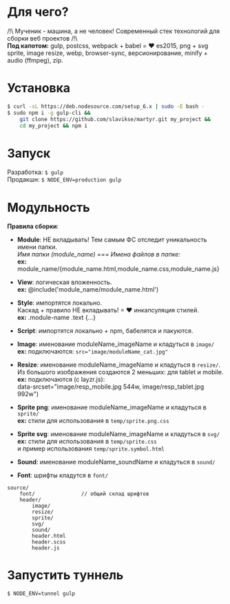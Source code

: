 # Для чего?  
/!\ Мученик - машина, а не человек! Современный стек технологий для сборки веб проектов /!\    
**Под капотом:**
gulp, postcss, webpack + babel = ❤ es2015, png + svg sprite, image resize, webp, browser-sync, версионирование, minify + audio (ffmpeg), zip.

# Установка
```sh
$ curl -sL https://deb.nodesource.com/setup_6.x | sudo -E bash -
$ sudo npm i -g gulp-cli &&
    git clone https://github.com/slavikse/martyr.git my_project &&
    cd my_project && npm i
```
# Запуск
Разработка: ```$ gulp```   
Продакшн: ```$ NODE_ENV=production gulp```

# Модульность
**Правила сборки**:   
* **Module**: НЕ вкладывать! Тем самым ФС отследит уникальность имени папки.   
  *Имя папки (module_name) === Имена файлов в папке:*   
  **ex:** module_name/{module_name.html,module_name.css,module_name.js}

* **View**: логическая вложенность.   
  **ex:** @include('module_name/module_name.html')   

* **Style**: импортятся локально.   
    Каскад + правило НЕ вкладывать! = ❤ инкапсуляция стилей.   
  **ex:** .module-name .text {...}

* **Script**: импортятся локально + npm, бабелятся и пакуются.

* **Image**: именование moduleName_imageName и кладуться в ```image/```  
  **ex:** подключаются: ``` src="image/moduleName_cat.jpg" ```
  
* **Resize**: именование moduleName_imageName и кладуться в ```resize/```.   
  Из большого изображения создаются 2 меньших: для tablet и mobile.    
  **ex:** подключаются (с layzr.js):  
    data-srcset="image/resp_mobile.jpg 544w, image/resp_tablet.jpg 992w")   

* **Sprite png**: именование moduleName_imageName и кладуться в ```sprite/```   
  **ex:** стили для использования в ```temp/sprite.png.css```

* **Sprite svg**: именование moduleName_imageName и кладуться в ```svg/```   
  **ex:** стили для использования в ```temp/sprite.css```   
    и пример использования ```temp/sprite.symbol.html```

* **Sound**: именование moduleName_soundName и кладуться в ```sound/```

* **Font**: шрифты кладутся в ```font/```   

```
source/
    font/               // общий склад шрифтов
    header/
        image/
        resize/
        sprite/
        svg/
        sound/
        header.html
        header.scss
        header.js
```
# Запустить туннель
```sh
$ NODE_ENV=tunnel gulp
```
